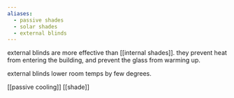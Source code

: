 ```yaml
---
aliases:
  - passive shades
  - solar shades
  - external blinds
---
```

external blinds are more effective than [[internal shades]].
they prevent heat from entering the building, and prevent the glass from warming up.

 external blinds lower room temps by few degrees.

[[passive cooling]]
[[shade]]